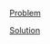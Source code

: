 [Problem](https://leetcode.com/problems/edit-distance)

[Solution](https://leetcode.com/problems/edit-distance/solutions/3255307/72-edit-distance-simple-solution)
